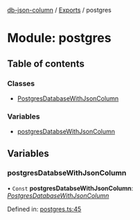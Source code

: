 [db-json-column](../README.md) / [Exports](../modules.md) / postgres

# Module: postgres

## Table of contents

### Classes

- [PostgresDatabaseWithJsonColumn](../classes/postgres.postgresdatabasewithjsoncolumn.md)

### Variables

- [postgresDatabseWithJsonColumn](postgres.md#postgresdatabsewithjsoncolumn)

## Variables

### postgresDatabseWithJsonColumn

• `Const` **postgresDatabseWithJsonColumn**: [*PostgresDatabaseWithJsonColumn*](../classes/postgres.postgresdatabasewithjsoncolumn.md)

Defined in: [postgres.ts:45](https://github.com/wholebuzz/db-json-column/blob/master/src/postgres.ts#L45)
